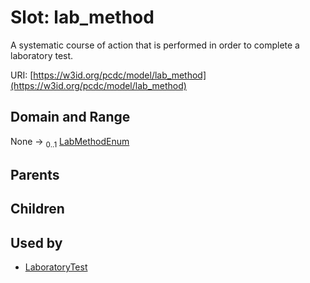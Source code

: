 
# Slot: lab_method


A systematic course of action that is performed in order to complete a laboratory test.

URI: [https://w3id.org/pcdc/model/lab_method](https://w3id.org/pcdc/model/lab_method)


## Domain and Range

None &#8594;  <sub>0..1</sub> [LabMethodEnum](LabMethodEnum.md)

## Parents


## Children


## Used by

 * [LaboratoryTest](LaboratoryTest.md)
